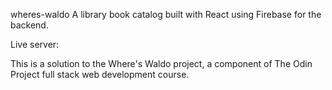 wheres-waldo
A library book catalog built with React using Firebase for the backend.

Live server:

This is a solution to the Where's Waldo project, a component of The Odin Project full stack web development course.